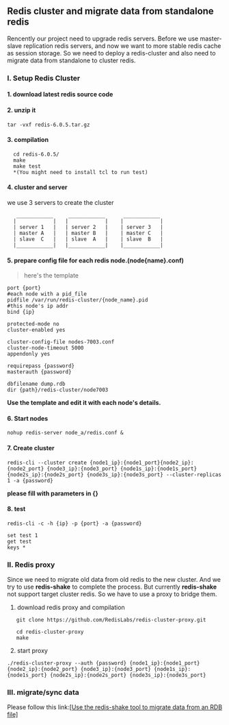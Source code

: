 <!--
Categories = ["Development", "Others"]
Description = ""
Tags = ["Development", "redis", "redis-cluster", "redis-shake", "redis-proxy", "Others"]
date = "2020-06-12T21:47:31-08:00"
title = "Development Tips"
-->

## Redis cluster and migrate data from standalone redis

Rencently our project need to upgrade redis servers. Before we use master-slave replication redis servers, and now we want to more stable redis cache as session storage. So we need to deploy a redis-cluster and also need to migrate data from standalone to cluster redis.


### I. Setup Redis Cluster
#### 1. download latest redis source code
#### 2. unzip it
   ```
   tar -vxf redis-6.0.5.tar.gz
   ```
#### 3. compilation
```shell
  cd redis-6.0.5/
  make
  make test
  *(You might need to install tcl to run test)
```
#### 4. cluster and server
   we use 3 servers to create the cluster

```
   ____________     ____________      ____________
  |            |   |            |    |            |
  | server 1   |   | server 2   |    | server 3   |
  | master A   |   | master B   |    | master C   |
  | slave  C   |   | slave  A   |    | slave  B   |
  |____________|   |____________|    |____________|

```
   
#### 5. prepare config file for each redis node.(node{name}.conf)
> here's the template
```
port {port}
#each node with a pid_file
pidfile /var/run/redis-cluster/{node_name}.pid
#this node's ip addr
bind {ip}

protected-mode no
cluster-enabled yes

cluster-config-file nodes-7003.conf
cluster-node-timeout 5000
appendonly yes

requirepass {password}
masterauth {password}

dbfilename dump.rdb
dir {path}/redis-cluster/node7003
```

**Use the template and edit it with each node's details.**

#### 6. Start nodes
```
nohup redis-server node_a/redis.conf &
```
#### 7. Create cluster
```
redis-cli --cluster create {node1_ip}:{node1_port}{node2_ip}:{node2_port} {node3_ip}:{node3_port} {node1s_ip}:{node1s_port} {node2s_ip}:{node2s_port} {node3s_ip}:{node3s_port} --cluster-replicas 1 -a {password}
```
**please fill with parameters in {}**

#### 8. test
```
redis-cli -c -h {ip} -p {port} -a {password}

set test 1
get test
keys *
```

### II. Redis proxy

Since we need to migrate old data from old redis to the new cluster. And we try to use **redis-shake** to complete the process. But currently **redis-shake** not support target cluster redis. So we have to use a proxy to bridge them.

1. download redis proxy and compilation
```
   git clone https://github.com/RedisLabs/redis-cluster-proxy.git

   cd redis-cluster-proxy
   make
```
2. start proxy
```
./redis-cluster-proxy --auth {password} {node1_ip}:{node1_port}{node2_ip}:{node2_port} {node3_ip}:{node3_port} {node1s_ip}:{node1s_port} {node2s_ip}:{node2s_port} {node3s_ip}:{node3s_port}
```

### III. migrate/sync data

Please follow this link:[[Use the redis-shake tool to migrate data from an RDB file]](https://partners-intl.aliyun.com/help/doc-detail/116378.htm)

